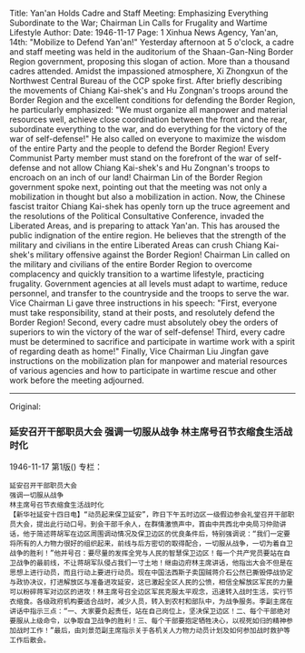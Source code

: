 Title: Yan'an Holds Cadre and Staff Meeting: Emphasizing Everything Subordinate to the War; Chairman Lin Calls for Frugality and Wartime Lifestyle
Author:
Date: 1946-11-17
Page: 1
Xinhua News Agency, Yan'an, 14th: "Mobilize to Defend Yan'an!" Yesterday afternoon at 5 o'clock, a cadre and staff meeting was held in the auditorium of the Shaan-Gan-Ning Border Region government, proposing this slogan of action. More than a thousand cadres attended. Amidst the impassioned atmosphere, Xi Zhongxun of the Northwest Central Bureau of the CCP spoke first. After briefly describing the movements of Chiang Kai-shek's and Hu Zongnan's troops around the Border Region and the excellent conditions for defending the Border Region, he particularly emphasized: "We must organize all manpower and material resources well, achieve close coordination between the front and the rear, subordinate everything to the war, and do everything for the victory of the war of self-defense!" He also called on everyone to maximize the wisdom of the entire Party and the people to defend the Border Region! Every Communist Party member must stand on the forefront of the war of self-defense and not allow Chiang Kai-shek's and Hu Zongnan's troops to encroach on an inch of our land! Chairman Lin of the Border Region government spoke next, pointing out that the meeting was not only a mobilization in thought but also a mobilization in action. Now, the Chinese fascist traitor Chiang Kai-shek has openly torn up the truce agreement and the resolutions of the Political Consultative Conference, invaded the Liberated Areas, and is preparing to attack Yan'an. This has aroused the public indignation of the entire region. He believes that the strength of the military and civilians in the entire Liberated Areas can crush Chiang Kai-shek's military offensive against the Border Region! Chairman Lin called on the military and civilians of the entire Border Region to overcome complacency and quickly transition to a wartime lifestyle, practicing frugality. Government agencies at all levels must adapt to wartime, reduce personnel, and transfer to the countryside and the troops to serve the war. Vice Chairman Li gave three instructions in his speech: "First, everyone must take responsibility, stand at their posts, and resolutely defend the Border Region! Second, every cadre must absolutely obey the orders of superiors to win the victory of the war of self-defense! Third, every cadre must be determined to sacrifice and participate in wartime work with a spirit of regarding death as home!" Finally, Vice Chairman Liu Jingfan gave instructions on the mobilization plan for manpower and material resources of various agencies and how to participate in wartime rescue and other work before the meeting adjourned.



<hr /> 

Original: 


### 延安召开干部职员大会  强调一切服从战争  林主席号召节衣缩食生活战时化

1946-11-17
第1版()
专栏：

    延安召开干部职员大会
    强调一切服从战争
    林主席号召节衣缩食生活战时化
    【新华社延安十四日电】“动员起来保卫延安”，昨日下午五时边区一级假边参会礼堂召开干部职员大会，提出此行动口号。到会干部千余人，在群情激愤声中，首由中共西北中央局习仲勋讲话，他于简述蒋胡军在边区周围调动情况及保卫边区的优良条件后，特别强调说：“我们一定要将所有的人力物力很好的组织起来，前线与后方密切的取得配合，一切服从战争，一切为着自卫战争的胜利！”他并号召：要尽量的发挥全党与人民的智慧保卫边区！每一个共产党员要站在自卫战争的最前线，不让蒋胡军队侵占我们一寸土地！继由边府林主席讲话，他指出大会不但是在思想上进行动员，而且行动上要进行动员。现在中国法西斯子卖国贼蒋介石公然已撕毁停战协定与政协决议，打进解放区与准备进攻延安，这已激起全区人民的公愤，相信全解放区军民的力量可以粉碎蒋军对边区的进攻！林主席号召全边区军民克服太平观念，迅速转入战时生活，实行节衣缩食。各级政府机构要适合战时，减少人员，转入到农村和部队中，为战争服务。李副主席在讲话中指示三点：“一、大家要负起责任，站在自己岗位上，坚决保卫边区！二、每个干部绝对要服从上级命令，以争取自卫战争的胜利！三、每个干部要抱定牺牲决心，以视死如归的精神参加战时工作！”最后，由刘景范副主席指示关于各机关人力物力动员计划及如何参加战时救护等工作后散会。
